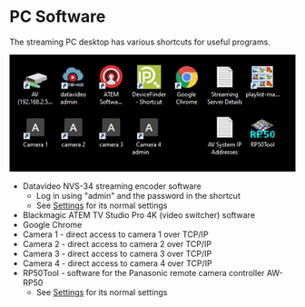 # PC Software

The streaming PC desktop has various shortcuts for useful programs.

[![](./images/Desktop.png)](./images/Desktop.png)

* Datavideo NVS-34 streaming encoder software
  - Log in using "admin" and the password in the shortcut
  - See [Settings](./settings.md) for its normal settings
* Blackmagic ATEM TV Studio Pro 4K (video switcher) software
* Google Chrome
* Camera 1 - direct access to camera 1 over TCP/IP
* Camera 2 - direct access to camera 2 over TCP/IP
* Camera 3 - direct access to camera 3 over TCP/IP
* Camera 4 - direct access to camera 4 over TCP/IP
* RP50Tool - software for the Panasonic remote camera controller AW-RP50
  - See [Settings](./settings.md) for its normal settings
